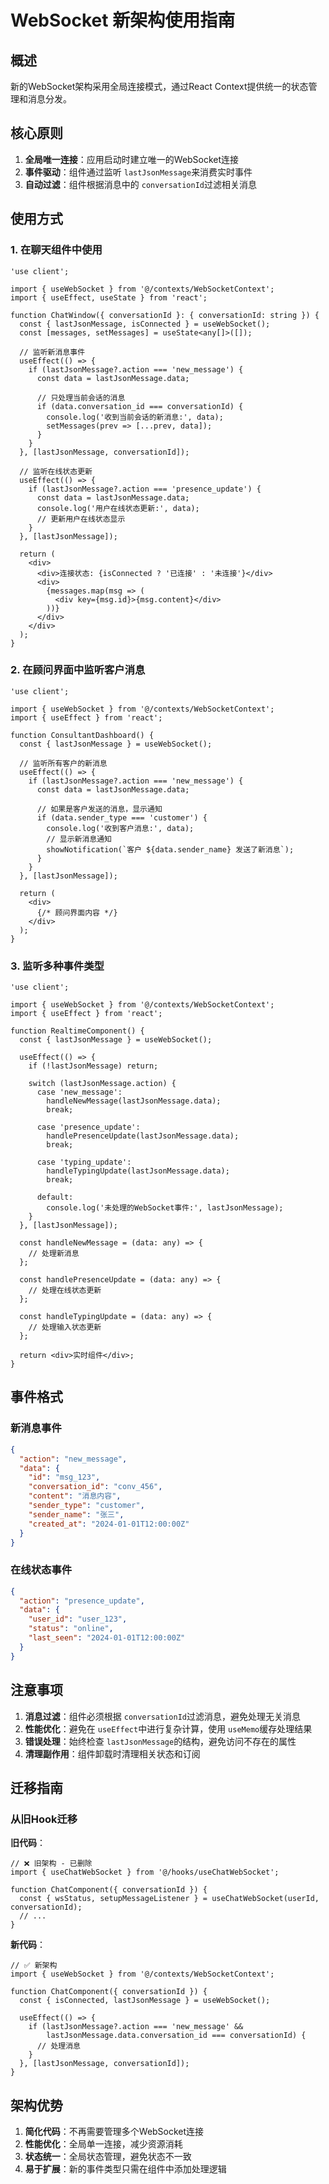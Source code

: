 # WebSocket 新架构使用指南

## 概述

新的WebSocket架构采用全局连接模式，通过React Context提供统一的状态管理和消息分发。

## 核心原则

1. **全局唯一连接**：应用启动时建立唯一的WebSocket连接
2. **事件驱动**：组件通过监听 `lastJsonMessage`来消费实时事件
3. **自动过滤**：组件根据消息中的 `conversationId`过滤相关消息

## 使用方式

### 1. 在聊天组件中使用

```tsx
'use client';

import { useWebSocket } from '@/contexts/WebSocketContext';
import { useEffect, useState } from 'react';

function ChatWindow({ conversationId }: { conversationId: string }) {
  const { lastJsonMessage, isConnected } = useWebSocket();
  const [messages, setMessages] = useState<any[]>([]);

  // 监听新消息事件
  useEffect(() => {
    if (lastJsonMessage?.action === 'new_message') {
      const data = lastJsonMessage.data;
    
      // 只处理当前会话的消息
      if (data.conversation_id === conversationId) {
        console.log('收到当前会话的新消息:', data);
        setMessages(prev => [...prev, data]);
      }
    }
  }, [lastJsonMessage, conversationId]);

  // 监听在线状态更新
  useEffect(() => {
    if (lastJsonMessage?.action === 'presence_update') {
      const data = lastJsonMessage.data;
      console.log('用户在线状态更新:', data);
      // 更新用户在线状态显示
    }
  }, [lastJsonMessage]);

  return (
    <div>
      <div>连接状态: {isConnected ? '已连接' : '未连接'}</div>
      <div>
        {messages.map(msg => (
          <div key={msg.id}>{msg.content}</div>
        ))}
      </div>
    </div>
  );
}
```

### 2. 在顾问界面中监听客户消息

```tsx
'use client';

import { useWebSocket } from '@/contexts/WebSocketContext';
import { useEffect } from 'react';

function ConsultantDashboard() {
  const { lastJsonMessage } = useWebSocket();

  // 监听所有客户的新消息
  useEffect(() => {
    if (lastJsonMessage?.action === 'new_message') {
      const data = lastJsonMessage.data;
    
      // 如果是客户发送的消息，显示通知
      if (data.sender_type === 'customer') {
        console.log('收到客户消息:', data);
        // 显示新消息通知
        showNotification(`客户 ${data.sender_name} 发送了新消息`);
      }
    }
  }, [lastJsonMessage]);

  return (
    <div>
      {/* 顾问界面内容 */}
    </div>
  );
}
```

### 3. 监听多种事件类型

```tsx
'use client';

import { useWebSocket } from '@/contexts/WebSocketContext';
import { useEffect } from 'react';

function RealtimeComponent() {
  const { lastJsonMessage } = useWebSocket();

  useEffect(() => {
    if (!lastJsonMessage) return;

    switch (lastJsonMessage.action) {
      case 'new_message':
        handleNewMessage(lastJsonMessage.data);
        break;
    
      case 'presence_update':
        handlePresenceUpdate(lastJsonMessage.data);
        break;
    
      case 'typing_update':
        handleTypingUpdate(lastJsonMessage.data);
        break;
    
      default:
        console.log('未处理的WebSocket事件:', lastJsonMessage);
    }
  }, [lastJsonMessage]);

  const handleNewMessage = (data: any) => {
    // 处理新消息
  };

  const handlePresenceUpdate = (data: any) => {
    // 处理在线状态更新
  };

  const handleTypingUpdate = (data: any) => {
    // 处理输入状态更新
  };

  return <div>实时组件</div>;
}
```

## 事件格式

### 新消息事件

```json
{
  "action": "new_message",
  "data": {
    "id": "msg_123",
    "conversation_id": "conv_456",
    "content": "消息内容",
    "sender_type": "customer",
    "sender_name": "张三",
    "created_at": "2024-01-01T12:00:00Z"
  }
}
```

### 在线状态事件

```json
{
  "action": "presence_update", 
  "data": {
    "user_id": "user_123",
    "status": "online",
    "last_seen": "2024-01-01T12:00:00Z"
  }
}
```

## 注意事项

1. **消息过滤**：组件必须根据 `conversationId`过滤消息，避免处理无关消息
2. **性能优化**：避免在 `useEffect`中进行复杂计算，使用 `useMemo`缓存处理结果
3. **错误处理**：始终检查 `lastJsonMessage`的结构，避免访问不存在的属性
4. **清理副作用**：组件卸载时清理相关状态和订阅

## 迁移指南

### 从旧Hook迁移

**旧代码**：

```tsx
// ❌ 旧架构 - 已删除
import { useChatWebSocket } from '@/hooks/useChatWebSocket';

function ChatComponent({ conversationId }) {
  const { wsStatus, setupMessageListener } = useChatWebSocket(userId, conversationId);
  // ...
}
```

**新代码**：

```tsx
// ✅ 新架构
import { useWebSocket } from '@/contexts/WebSocketContext';

function ChatComponent({ conversationId }) {
  const { isConnected, lastJsonMessage } = useWebSocket();
  
  useEffect(() => {
    if (lastJsonMessage?.action === 'new_message' && 
        lastJsonMessage.data.conversation_id === conversationId) {
      // 处理消息
    }
  }, [lastJsonMessage, conversationId]);
}
```

## 架构优势

1. **简化代码**：不再需要管理多个WebSocket连接
2. **性能优化**：全局单一连接，减少资源消耗
3. **状态统一**：全局状态管理，避免状态不一致
4. **易于扩展**：新的事件类型只需在组件中添加处理逻辑

